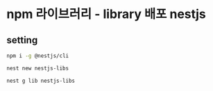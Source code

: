 # npm 라이브러리 - library 배포 nestjs

## setting

```sh
npm i -g @nestjs/cli

nest new nestjs-libs

nest g lib nestjs-libs
```
